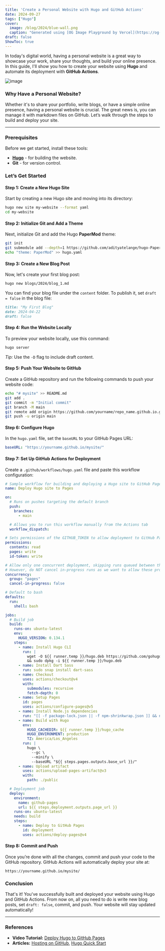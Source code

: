 ```yaml
---
title: 'Create a Personal Website with Hugo and GitHub Actions'
date: 2024-09-27
tags: ["Hugo"]
cover:
  image: /blog/2024/blue-wall.png
  caption: "Generated using [OG Image Playground by Vercel](https://og-playground.vercel.app/)"
draft: false
ShowToc: true
---
```


In today's digital world, having a personal website is a great way to showcase your work, share your thoughts, and build your online presence. In this guide, I'll show you how to create your website using **Hugo** and automate its deployment with **GitHub Actions**.

![image](/blog/2024/blue-wall.png)

### Why Have a Personal Website?

Whether it's to share your portfolio, write blogs, or have a simple online presence, having a personal website is crucial. The great news is, you can manage it with markdown files on GitHub. Let’s walk through the steps to build and deploy your site.
***

### Prerequisites

Before we get started, install these tools:

- [**Hugo**](https://gohugo.io/installation/) - for building the website.
- **Git** - for version control.

### Let’s Get Started

#### Step 1: Create a New Hugo Site

Start by creating a new Hugo site and moving into its directory:

```bash
hugo new site my-website --format yaml
cd my-website
```

#### Step 2: Initialize Git and Add a Theme

Next, initialize Git and add the Hugo **PaperMod** theme:

```bash
git init
git submodule add --depth=1 https://github.com/adityatelange/hugo-PaperMod.git themes/PaperMod
echo "theme: PaperMod" >> hugo.yaml
```

#### Step 3: Create a New Blog Post

Now, let's create your first blog post:

```bash
hugo new blogs/2024/blog_1.md
```

You can find your blog file under the `content` folder. To publish it, set `draft = false` in the blog file:

```md
title: "My First Blog"
date: 2024-04-22
draft: false
```

#### Step 4: Run the Website Locally

To preview your website locally, use this command:

```bash
hugo server
```

*Tip:* Use the `-D` flag to include draft content.

#### Step 5: Push Your Website to GitHub

Create a GitHub repository and run the following commands to push your website code:

```bash
echo "# mysite" >> README.md
git add .
git commit -m "Initial commit"
git branch -M main
git remote add origin https://github.com/yourname/repo_name.github.io.git
git push -u origin main
```

#### Step 6: Configure Hugo

In the `hugo.yaml` file, set the `baseURL` to your GitHub Pages URL:

```yaml
baseURL: "https://yourname.github.io/mysite/"
```

#### Step 7: Set Up GitHub Actions for Deployment

Create a `.github/workflows/hugo.yaml` file and paste this workflow configuration:

```yaml
# Sample workflow for building and deploying a Hugo site to GitHub Pages
name: Deploy Hugo site to Pages

on:
  # Runs on pushes targeting the default branch
  push:
    branches:
      - main

  # Allows you to run this workflow manually from the Actions tab
  workflow_dispatch:

# Sets permissions of the GITHUB_TOKEN to allow deployment to GitHub Pages
permissions:
  contents: read
  pages: write
  id-token: write

# Allow only one concurrent deployment, skipping runs queued between the run in-progress and latest queued.
# However, do NOT cancel in-progress runs as we want to allow these production deployments to complete.
concurrency:
  group: "pages"
  cancel-in-progress: false

# Default to bash
defaults:
  run:
    shell: bash

jobs:
  # Build job
  build:
    runs-on: ubuntu-latest
    env:
      HUGO_VERSION: 0.134.1
    steps:
      - name: Install Hugo CLI
        run: |
          wget -O ${{ runner.temp }}/hugo.deb https://github.com/gohugoio/hugo/releases/download/v${HUGO_VERSION}/hugo_extended_${HUGO_VERSION}_linux-amd64.deb \
          && sudo dpkg -i ${{ runner.temp }}/hugo.deb          
      - name: Install Dart Sass
        run: sudo snap install dart-sass
      - name: Checkout
        uses: actions/checkout@v4
        with:
          submodules: recursive
          fetch-depth: 0
      - name: Setup Pages
        id: pages
        uses: actions/configure-pages@v5
      - name: Install Node.js dependencies
        run: "[[ -f package-lock.json || -f npm-shrinkwrap.json ]] && npm ci || true"
      - name: Build with Hugo
        env:
          HUGO_CACHEDIR: ${{ runner.temp }}/hugo_cache
          HUGO_ENVIRONMENT: production
          TZ: America/Los_Angeles
        run: |
          hugo \
            --gc \
            --minify \
            --baseURL "${{ steps.pages.outputs.base_url }}/"          
      - name: Upload artifact
        uses: actions/upload-pages-artifact@v3
        with:
          path: ./public

  # Deployment job
  deploy:
    environment:
      name: github-pages
      url: ${{ steps.deployment.outputs.page_url }}
    runs-on: ubuntu-latest
    needs: build
    steps:
      - name: Deploy to GitHub Pages
        id: deployment
        uses: actions/deploy-pages@v4 
```

#### Step 8: Commit and Push

Once you’re done with all the changes, commit and push your code to the GitHub repository. GitHub Actions will automatically deploy your site at:

```
https://yourname.github.io/mysite/
```

### Conclusion

That's it! You've successfully built and deployed your website using Hugo and GitHub Actions. From now on, all you need to do is write new blog posts, set `draft: false`, commit, and push. Your website will stay updated automatically!

***

### References

- **Video Tutorial:** [Deploy Hugo to GitHub Pages](https://youtu.be/_QSr2_pxIJs?si=W4HCuWr29bkutc8t)
- **Articles:** [Hosting on GitHub](https://gohugo.io/hosting-and-deployment/hosting-on-github/), [Hugo Quick Start](https://gohugo.io/getting-started/quick-start/)
